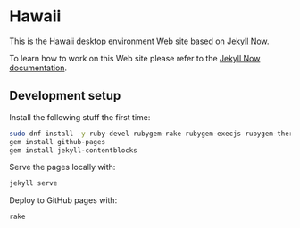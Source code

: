 # Hawaii

This is the Hawaii desktop environment Web site based on [Jekyll Now](https://github.com/barryclark/jekyll-now).

To learn how to work on this Web site please refer to the [Jekyll Now documentation](https://github.com/barryclark/jekyll-now/blob/master/README.md).

## Development setup

Install the following stuff the first time:

```sh
sudo dnf install -y ruby-devel rubygem-rake rubygem-execjs rubygem-therubyracer
gem install github-pages
gem install jekyll-contentblocks
```

Serve the pages locally with:

```sh
jekyll serve
```

Deploy to GitHub pages with:

```sh
rake
```
